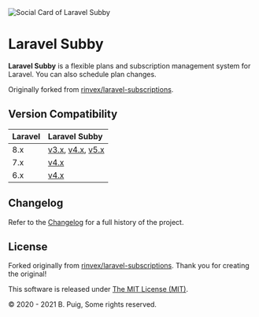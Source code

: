 <img src="https://repository-images.githubusercontent.com/312531331/83fd5e80-9ec8-11eb-9b6a-210d761a536e" alt="Social Card of Laravel Subby">

# Laravel Subby

**Laravel Subby** is a flexible plans and subscription management system for Laravel. You can also schedule plan
changes.

Originally forked from [rinvex/laravel-subscriptions](https://github.com/rinvex/laravel-subscriptions).

## Version Compatibility

Laravel  | Laravel Subby
:---------|:----------
8.x    | [v3.x](/v3.x/), [v4.x](/v4.x/), [v5.x](/v5.x/)
7.x    | [v4.x](/v4.x/)
6.x    | [v4.x](/v4.x/)

## Changelog

Refer to the [Changelog](https://bpuig.github.io/laravel-subby/CHANGELOG.html) for a full history of the project.

## License

Forked originally from [rinvex/laravel-subscriptions](https://github.com/rinvex/laravel-subscriptions). Thank you for
creating the original!

This software is released under [The MIT License (MIT)](LICENSE).

&copy; 2020 - 2021 B. Puig, Some rights reserved.



